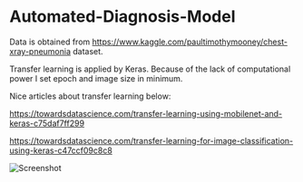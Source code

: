 # Automated-Diagnosis-Model

Data is obtained from  https://www.kaggle.com/paultimothymooney/chest-xray-pneumonia dataset.

Transfer learning is applied by Keras. Because of the lack of computational power I set epoch and image size in minimum.

Nice articles about transfer learning below:

https://towardsdatascience.com/transfer-learning-using-mobilenet-and-keras-c75daf7ff299

https://towardsdatascience.com/transfer-learning-for-image-classification-using-keras-c47ccf09c8c8


![Screenshot](eray_onler.png)
